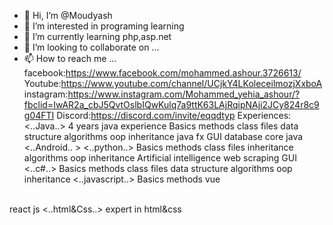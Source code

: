 - 👋 Hi, I’m @Moudyash
- 👀 I’m interested in programing learning
- 🌱 I’m currently learning php,asp.net
- 💞️ I’m looking to collaborate on ...
- 📫 How to reach me ...
facebook:https://www.facebook.com/mohammed.ashour.3726613/
Youtube:https://www.youtube.com/channel/UCjkY4LKoleceilmozjXxboA
instagram:https://www.instagram.com/Mohammed_yehia_ashour/?fbclid=IwAR2a_cbJ5QvtOslbIQwKulq7a9ttK63LAjRqipNAji2JCy824r8c9g04FTI
Discord:https://discord.com/invite/eqqdtyp
Experiences:
<..Java..> 
4 years java  experience
Basics
methods
class
files
data structure
algorithms
oop
inheritance
java fx
GUI
database
core java
<..Android.. >
<..python..>
Basics
methods
class
files
inheritance
algorithms
oop
inheritance
Artificial intelligence
web scraping
GUI
<..c#..>
Basics
methods
class
files
data structure
algorithms
oop
inheritance
<..javascript..>
Basics
methods
vue
<br>
react js
<..html&Css..>
expert in html&css
<!---
Moudyash/Moudyash is a ✨ special ✨ repository because its `README.md`

--->

